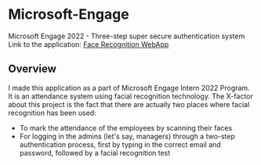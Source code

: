 # Microsoft-Engage
Microsoft Engage 2022 - Three-step super secure authentication system       
Link to the application: [Face Recognition WebApp](https://sarthak751.github.io/My-Project/)

## Overview
I made this application as a part of Microsoft Engage Intern 2022 Program. It is an attendance system using facial recognition technology. The X-factor about this project is the fact that there are actually two places where facial recognition has been used:
* To mark the attendance of the employees by scanning their faces
* For logging in the admins (let's say, managers) through a two-step authentication process, first by typing in the correct email and password, followed by a facial recognition test
